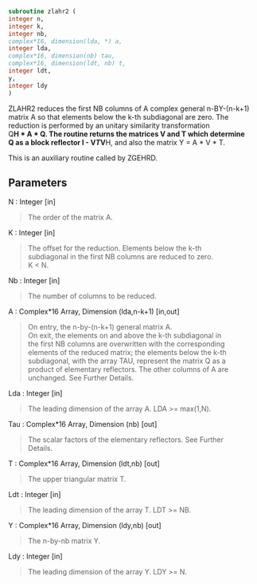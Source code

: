```fortran  
subroutine zlahr2 (  
integer n,  
integer k,  
integer nb,  
complex*16, dimension(lda, *) a,  
integer lda,  
complex*16, dimension(nb) tau,  
complex*16, dimension(ldt, nb) t,  
integer ldt,  
y,  
integer ldy  
)  
```  
  
ZLAHR2 reduces the first NB columns of A complex general n-BY-(n-k+1)  
matrix A so that elements below the k-th subdiagonal are zero. The  
reduction is performed by an unitary similarity transformation  
Q**H * A * Q. The routine returns the matrices V and T which determine  
Q as a block reflector I - V*T*V**H, and also the matrix Y = A * V * T.  
  
This is an auxiliary routine called by ZGEHRD.  
  
## Parameters  
N : Integer [in]  
> The order of the matrix A.  
  
K : Integer [in]  
> The offset for the reduction. Elements below the k-th  
> subdiagonal in the first NB columns are reduced to zero.  
> K < N.  
  
Nb : Integer [in]  
> The number of columns to be reduced.  
  
A : Complex*16 Array, Dimension (lda,n-k+1) [in,out]  
> On entry, the n-by-(n-k+1) general matrix A.  
> On exit, the elements on and above the k-th subdiagonal in  
> the first NB columns are overwritten with the corresponding  
> elements of the reduced matrix; the elements below the k-th  
> subdiagonal, with the array TAU, represent the matrix Q as a  
> product of elementary reflectors. The other columns of A are  
> unchanged. See Further Details.  
  
Lda : Integer [in]  
> The leading dimension of the array A.  LDA >= max(1,N).  
  
Tau : Complex*16 Array, Dimension (nb) [out]  
> The scalar factors of the elementary reflectors. See Further  
> Details.  
  
T : Complex*16 Array, Dimension (ldt,nb) [out]  
> The upper triangular matrix T.  
  
Ldt : Integer [in]  
> The leading dimension of the array T.  LDT >= NB.  
  
Y : Complex*16 Array, Dimension (ldy,nb) [out]  
> The n-by-nb matrix Y.  
  
Ldy : Integer [in]  
> The leading dimension of the array Y. LDY >= N.  
  
